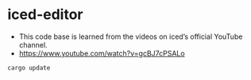 # iced-editor

* This code base is learned from the videos on iced’s official YouTube channel.
* https://www.youtube.com/watch?v=gcBJ7cPSALo

```bash
cargo update
```
